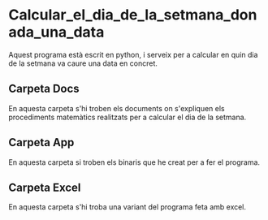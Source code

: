 # Calcular_el_dia_de_la_setmana_donada_una_data

Aquest programa està escrit en python, i serveix per a calcular en quin dia de la setmana va caure una data en concret. 

## Carpeta Docs
En aquesta carpeta s'hi troben els documents on s'expliquen els procediments matemàtics realitzats per a calcular el dia de la setmana.

## Carpeta App
En aquesta carpeta si troben els binaris que he creat per a fer el programa.

## Carpeta Excel
En aquesta carpeta s'hi troba una variant del programa feta amb excel.
